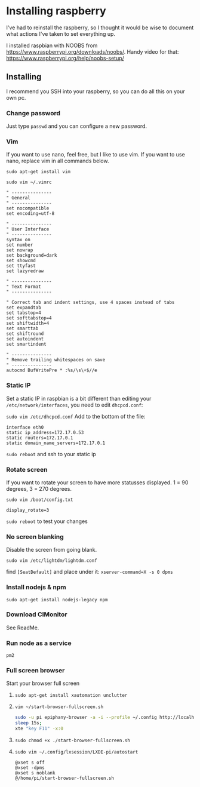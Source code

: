 # Installing raspberry

I've had to reinstall the raspberry, so I thought it would be wise to document what actions I've taken to
set everything up.

I installed raspbian with NOOBS from https://www.raspberrypi.org/downloads/noobs/. Handy video for that:
https://www.raspberrypi.org/help/noobs-setup/

## Installing

I recommend you SSH into your raspberry, so you can do all this on your own pc.

### Change password

Just type `passwd` and you can configure a new password.

### Vim

If you want to use nano, feel free, but I like to use vim. If you want to use nano, replace vim in all commands below.

`sudo apt-get install vim`

`sudo vim ~/.vimrc`

```
" ---------------
" General
" ---------------
set nocompatible
set encoding=utf-8

" ---------------
" User Interface
" ---------------
syntax on
set number
set nowrap
set background=dark
set showcmd
set ttyfast
set lazyredraw

" ---------------
" Text Format
" ---------------

" Correct tab and indent settings, use 4 spaces instead of tabs
set expandtab
set tabstop=4
set softtabstop=4
set shiftwidth=4
set smarttab
set shiftround
set autoindent
set smartindent

" ---------------
" Remove trailing whitespaces on save
" ---------------
autocmd BufWritePre * :%s/\s\+$//e
```

### Static IP

Set a static IP in raspbian is a bit different than editing your `/etc/network/interfaces`, you need to edit `dhcpcd.conf`:

`sudo vim /etc/dhcpcd.conf`
Add to the bottom of the file:
```
interface eth0
static ip_address=172.17.0.53
static routers=172.17.0.1
static domain_name_servers=172.17.0.1
```
`sudo reboot` and ssh to your static ip

### Rotate screen

If you want to rotate your screen to have more statusses displayed. 1 = 90 degrees, 3 = 270 degrees.

`sudo vim /boot/config.txt`
```
display_rotate=3
```
`sudo reboot` to test your changes

### No screen blanking

Disable the screen from going blank.

`sudo vim /etc/lightdm/lightdm.conf`

find `[SeatDefault]` and place under it:
`xserver-command=X -s 0 dpms`

### Install nodejs & npm

`sudo apt-get install nodejs-legacy npm`

### Download CIMonitor

See ReadMe.

### Run node as a service

`pm2`

### Full screen browser

Start your browser full screen

1. `sudo apt-get install xautomation unclutter`
1. `vim ~/start-browser-fullscreen.sh`

   ```sh
   sudo -u pi epiphany-browser -a -i --profile ~/.config http://localhost:3000 --display=:0 &
   sleep 15s;
   xte "key F11" -x:0
   ```
1. `sudo chmod +x ./start-browser-fullscreen.sh`
1. `sudo vim ~/.config/lxsession/LXDE-pi/autostart`

   ```
   @xset s off
   @xset -dpms
   @xset s noblank
   @/home/pi/start-browser-fullscreen.sh
   ```
